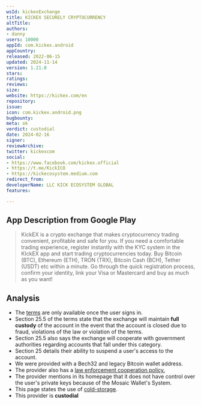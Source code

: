 ```yaml
---
wsId: kickexExchange
title: KICKEX SECURELY CRYPTOCURRENCY
altTitle: 
authors:
- danny
users: 10000
appId: com.kickex.android
appCountry: 
released: 2022-06-15
updated: 2024-11-14
version: 1.21.0
stars: 
ratings: 
reviews: 
size: 
website: https://kickex.com/en
repository: 
issue: 
icon: com.kickex.android.png
bugbounty: 
meta: ok
verdict: custodial
date: 2024-02-16
signer: 
reviewArchive: 
twitter: kickexcom
social:
- https://www.facebook.com/kickex.official
- https://t.me/KickICO
- https://kickecosystem.medium.com
redirect_from: 
developerName: LLC KICK ECOSYSTEM GLOBAL
features: 

---
```


## App Description from Google Play

> KickEX is a crypto exchange that makes cryptocurrency trading convenient, profitable and safe for you. If you need a comfortable trading experience, register instantly with the KYC system in the KIckEX app and start trading cryptocurrencies today. Buy Bitcoin (BTC), Ethereum (ETH), TRON (TRX), Bitcoin Cash (BCH), Tether (USDT) etc within a minute. Go through the quick registration process, confirm your identity, link your Visa or Mastercard and buy as much as you want!

## Analysis

- The [terms](https://id.kickex.com/terms/main) are only available once the user signs in.
- Section 25.5 of the terms state that the exchange will maintain **full custody** of the account in the event that the account is closed due to fraud, violations of the law or violation of the terms. 
- Section 25.5 also says the exchange will cooperate with government authorities regarding accounts that fall under this category.
- Section 25 details their ability to suspend a user's access to the account.
- We were provided with a Bech32 and legacy Bitcoin wallet address.
- The provider also has a [law enforcement cooperation policy.](https://id.kickex.com/law-enforcement)
- The provider mentions in its homepage that it does not have control over the user's private keys because of the Mosaic Wallet's System.
- This page states the use of [cold-storage](https://id.kickex.com/company).
- This provider is **custodial**
